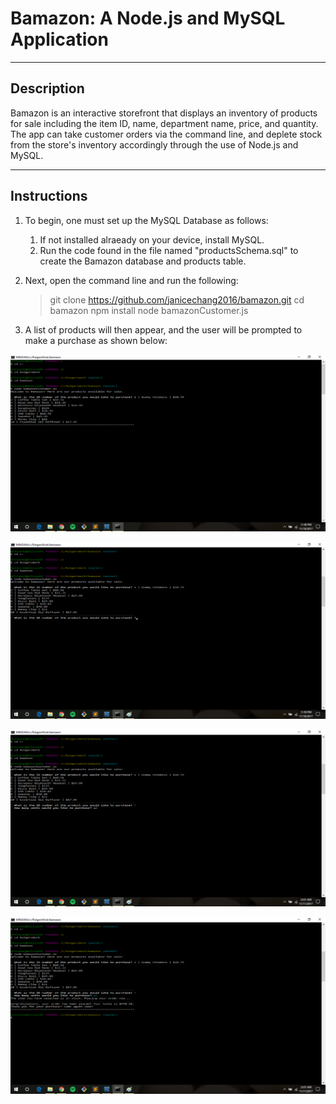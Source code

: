 <h1>Bamazon: A Node.js and MySQL Application</h1>

<hr>

<h2>Description</h2>
<p>Bamazon is an interactive storefront that displays an inventory of products for sale including the item ID, name, department name, price, and quantity. The app can take customer orders via the command line, and deplete stock from the store's inventory accordingly through the use of Node.js and MySQL.</p>

<hr>

<h2>Instructions</h2>

1. To begin, one must set up the MySQL Database as follows:
	1. If not installed alraeady on your device, install MySQL.
	2. Run the code found in the file named "productsSchema.sql" to create the Bamazon database and products table.

2. Next, open the command line and run the following:
	>git clone https://github.com/janicechang2016/bamazon.git
	>cd bamazon
	>npm install
	>node bamazonCustomer.js

3. A list of products will then appear, and the user will be prompted to make a purchase as shown below:

![bamazon1](/screenshots/bamazon1.png)

![bamazon2](/screenshots/bamazon2.png)

![bamazon3](/screenshots/bamazon3.png)

![bamazon4](/screenshots/bamazon4.png)